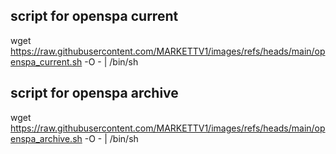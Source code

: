 ## script for openspa current 

wget https://raw.githubusercontent.com/MARKETTV1/images/refs/heads/main/openspa_current.sh -O - | /bin/sh

## script for openspa archive

wget https://raw.githubusercontent.com/MARKETTV1/images/refs/heads/main/openspa_archive.sh -O - | /bin/sh


